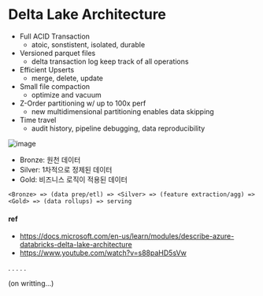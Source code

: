 # Delta Lake Architecture
- Full ACID Transaction
  - atoic, sonstistent, isolated, durable
- Versioned parquet files
  - delta transaction log keep track of all operations
- Efficient Upserts
  - merge, delete, update
- Small file compaction
  - optimize and vacuum
- Z-Order partitioning w/ up to 100x perf
  - new multidimensional partitioning enables data skipping
- Time travel
  - audit history, pipeline debugging, data reproducibility
  
![image](https://user-images.githubusercontent.com/13671946/92706229-4dd68a00-f38f-11ea-96dd-1be4b844c38e.png)


- Bronze: 원천 데이터
- Silver: 1차적으로 정제된 데이터
- Gold: 비즈니스 로직이 적용된 데이터

` <Bronze> => (data prep/etl) => <Silver> => (feature extraction/agg) => <Gold> => (data rollups) => serving `



#### ref
- https://docs.microsoft.com/en-us/learn/modules/describe-azure-databricks-delta-lake-architecture
- https://www.youtube.com/watch?v=s88paHD5sVw

.
.
.
.
.

(on writting...)
